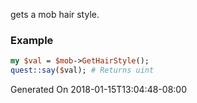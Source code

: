 gets a mob hair style.
### Example

```perl
my $val = $mob->GetHairStyle();
quest::say($val); # Returns uint
```


Generated On 2018-01-15T13:04:48-08:00